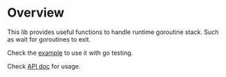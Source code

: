 # Overview

This lib provides useful functions to handle runtime goroutine stack. Such as wait for goroutines to exit.

Check the [example](got_test.go) to use it with go testing.

Check [API doc](https://pkg.go.dev/github.com/ysmood/got) for usage.
